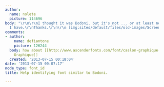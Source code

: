 ```yaml
---
author:
  name: nolete
  picture: 114696
body: "\r\n\r\nI thought it was Bodoni, but it's not ... or at least not the version
  I have.\r\nThanks.\r\n\r\n [img:sites/default/files/old-images/Screen-Shot-2011-08-11-at-13_5278.13.05.jpg]"
comments:
- author:
    name: defiantone
    picture: 126244
  body: how about [[http://www.ascenderfonts.com/font/caslon-graphique-standard.aspx|Caslon
    Graphique]]
  created: '2013-07-15 00:18:04'
date: '2013-07-15 00:07:17'
node_type: font_id
title: Help identifying font similar to Bodoni.

---
```

